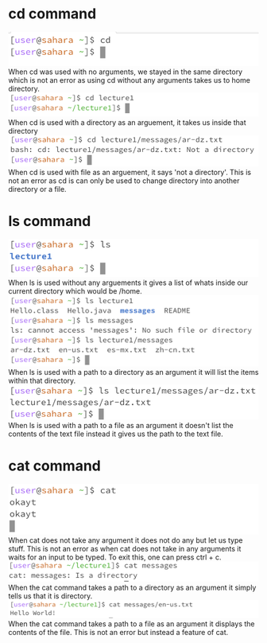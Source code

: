 # cd command
![Image](cdempty.png)  
When cd was used with no arguments, we stayed in the same directory which is not an error as using cd without any arguments takes us to home directory.
![Image](cddirectory.png)  
When cd is used with a directory as an arguement, it takes us inside that directory
![Image](cdtxt1.png)  
When cd is used with file as an arguement, it says 'not a directory'. This is not an error as cd is can only be used to change directory into another directory or a file. 

# ls command
![Image](lsempty.png)  
When ls is used without any arguements it gives a list of whats inside our current directory which would be /home.
![Image](lsdirectory1.png)  
When ls is used with a path to a directory as an argument it will list the items within that directory.
![Image](lstxt1.png)  
When ls is used with a path to a file as an argument it doesn't list the contents of the text file instead it gives us the path to the text file.

# cat command
![Image](catempty.png)  
When cat does not take any argument it does not do any but let us type stuff. This is not an error as when cat does not take in any arguments it waits for an input to be typed. To exit this, one can press ctrl +  c.
![Image](catdirectory.png)  
When the cat command takes a path to a directory as an argument it simply tells us that it is directory.
![Image](cattxt.png)  
When the cat command takes a path to a file as an argument it displays the contents of the file. This is not an error but instead a feature of cat.

